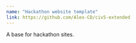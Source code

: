 ```yaml
---
name: "Hackathon website template"
link: https://github.com/Alex-CD/civ5-extended
---
```

A base for hackathon sites.
